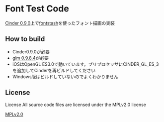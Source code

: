 # Font Test Code

[Cinder 0.9.0](https://libcinder.org)上で[fontstash](https://github.com/memononen/fontstash)を使ったフォント描画の実装

## How to build
+ Cinder0.9.0が必要
+ [glm 0.9.8.4](http://glm.g-truc.net/0.9.8/index.html)が必要
+ iOSはOpenGL ES3.0で動いています。プリプロセッサにCINDER_GL_ES_3を追加してCinderを再ビルドしてください
+ Windows版はビルドしていないのでよくわかりません


## License
License All source code files are licensed under the MPLv2.0 license

[MPLv2.0](https://www.mozilla.org/MPL/2.0/)
